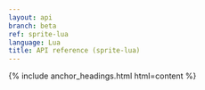 ```yaml
---
layout: api
branch: beta
ref: sprite-lua
language: Lua
title: API reference (sprite-lua)
---
```

{% include anchor_headings.html html=content %}